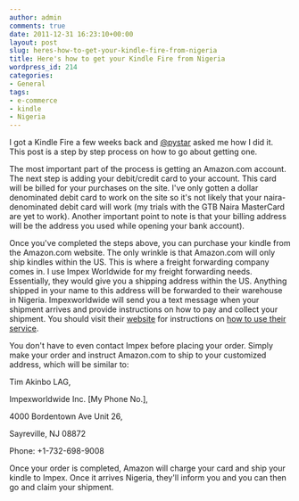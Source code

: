 ```yaml
---
author: admin
comments: true
date: 2011-12-31 16:23:10+00:00
layout: post
slug: heres-how-to-get-your-kindle-fire-from-nigeria
title: Here's how to get your Kindle Fire from Nigeria
wordpress_id: 214
categories:
- General
tags:
- e-commerce
- kindle
- Nigeria
---
```


I got a Kindle Fire a few weeks back and [@pystar](http://twitter.com/pystar) asked me how I did it. This post is a step by step process on how to go about getting one.




The most important part of the process is getting an Amazon.com account. The next step is adding your debit/credit card to your account. This card will be billed for your purchases on the site. I've only gotten a dollar denominated debit card to work on the site so it's not likely that your naira-denominated debit card will work (my trials with the GTB Naira MasterCard are yet to work). Another important point to note is that your billing address will be the address you used while opening your bank account).




Once you've completed the steps above, you can purchase your kindle from the Amazon.com website. The only wrinkle is that Amazon.com will only ship kindles within the US. This is where a freight forwarding company comes in. I use Impex Worldwide for my freight forwarding needs. Essentially, they would give you a shipping address within the US. Anything shipped in your name to this address will be forwarded to their warehouse in Nigeria. Impexworldwide will send you a text message when your shipment arrives and provide instructions on how to pay and collect your shipment. You should visit their [website](http://www.track.impexworldwide.com/) for instructions on [how to use their service](http://www.track.impexworldwide.com/faq.html).




You don't have to even contact Impex before placing your order. Simply make your order and instruct Amazon.com to ship to your customized address, which will be similar to:




Tim Akinbo LAG,  

Impexworldwide Inc. [My Phone No.],  

4000 Bordentown Ave Unit 26,  

Sayreville, NJ 08872




Phone: +1-732-698-9008 




Once your order is completed, Amazon will charge your card and ship your kindle to Impex. Once it arrives Nigeria, they'll inform you and you can then go and claim your shipment.  


